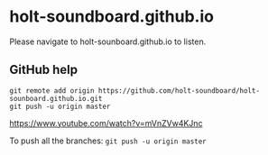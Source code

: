 # holt-soundboard.github.io

Please navigate to holt-sounboard.github.io to listen.


## GitHub help
```
git remote add origin https://github.com/holt-soundboard/holt-sounboard.github.io.git
git push -u origin master
```
https://www.youtube.com/watch?v=mVnZVw4KJnc

To push all the branches: `git push -u origin master`